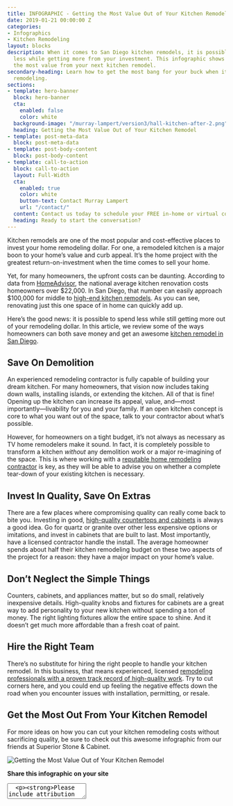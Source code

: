 ```yaml
---
title: INFOGRAPHIC - Getting the Most Value Out of Your Kitchen Remodel
date: 2019-01-21 00:00:00 Z
categories:
- Infographics
- Kitchen Remodeling
layout: blocks
description: When it comes to San Diego kitchen remodels, it is possible to spend
  less while getting more from your investment. This infographic shows how to get
  the most value from your next kitchen remodel.
secondary-heading: Learn how to get the most bang for your buck when it comes to kitchen
  remodeling.
sections:
- template: hero-banner
  block: hero-banner
  cta:
    enabled: false
    color: white
  background-image: "/murray-lampert/version3/hall-kitchen-after-2.png"
  heading: Getting the Most Value Out of Your Kitchen Remodel
- template: post-meta-data
  block: post-meta-data
- template: post-body-content
  block: post-body-content
- template: call-to-action
  block: call-to-action
  layout: Full-Width
  cta:
    enabled: true
    color: white
    button-text: Contact Murray Lampert
    url: "/contact/"
  content: Contact us today to schedule your FREE in-home or virtual consultation.
  heading: Ready to start the conversation?
---
```


Kitchen remodels are one of the most popular and cost-effective places to invest your home remodeling dollar. For one, a remodeled kitchen is a major boon to your home’s value and curb appeal. It’s the home project with the greatest return-on-investment when the time comes to sell your home.

Yet, for many homeowners, the upfront costs can be daunting. According to data from [HomeAdvisor](https://www.homeadvisor.com/r/kitchen-remodeling-costs/), the national average kitchen renovation costs homeowners over $22,000. In San Diego, that number can easily approach $100,000 for middle to [high-end kitchen remodels](/san-diego-kitchen-remodeling-services). As you can see, renovating just this one space of in home can quickly add up.

Here’s the good news: it is possible to spend less while still getting more out of your remodeling dollar. In this article, we review some of the ways homeowners can both save money and get an awesome [kitchen remodel in San Diego](/san-diego-kitchen-remodeling-services).

## Save On Demolition

An experienced remodeling contractor is fully capable of building your dream kitchen. For many homeowners, that vision now includes taking down walls, installing islands, or extending the kitchen. All of that is fine! Opening up the kitchen can increase its appeal, value, and—most importantly—livability for you and your family. If an open kitchen concept is core to what you want out of the space, talk to your contractor about what’s possible.

However, for homeowners on a tight budget, it’s not always as necessary as TV home remodelers make it sound. In fact, it is completely possible to transform a kitchen _without_ any demolition work or a major re-imagining of the space. This is where working with a [reputable home remodeling contractor](/awards-affiliations) is key, as they will be able to advise you on whether a complete tear-down of your existing kitchen is necessary.

## Invest In Quality, Save On Extras

There are a few places where compromising quality can really come back to bite you. Investing in good, [high-quality countertops and cabinets](https://www.superiorstoneandcabinet.com/) is always a good idea. Go for quartz or granite over other less expensive options or imitations, and invest in cabinets that are built to last. Most importantly, have a licensed contractor handle the install. The average homeowner spends about half their kitchen remodeling budget on these two aspects of the project for a reason: they have a major impact on your home’s value.

## Don’t Neglect the Simple Things

Counters, cabinets, and appliances matter, but so do small, relatively inexpensive details. High-quality knobs and fixtures for cabinets are a great way to add personality to your new kitchen without spending a ton of money. The right lighting fixtures allow the entire space to shine. And it doesn’t get much more affordable than a fresh coat of paint.

## Hire the Right Team

There’s no substitute for hiring the right people to handle your kitchen remodel. In this business, that means experienced, licensed [remodeling professionals with a proven track record of high-quality work](/testimonials). Try to cut corners here, and you could end up feeling the negative effects down the road when you encounter issues with installation, permitting, or resale.

## Get the Most Out From Your Kitchen Remodel

For more ideas on how you can cut your kitchen remodeling costs without sacrificing quality, be sure to check out this awesome infographic from our friends at Superior Stone & Cabinet.

![Getting the Most Value Out of Your Kitchen Remodel](https://res.cloudinary.com/zheisey/image/upload/murray-lampert/misc/kitchen-remodeling-on-a-budget.png "{{ page.title }}")

**Share this infographic on your site**
<textarea>
  <p><strong>Please include attribution to <a href="https://www.murraylampert.com/">Murray Lampert Design, Build, Remodel</a> with this infographic.</strong></p><p><a href="https://www.murraylampert.com/infographic-getting-the-most-value-out-of-your-kitchen-remodel/"><img src="https://res.cloudinary.com/zheisey/image/upload/murray-lampert/misc/kitchen-remodeling-on-a-budget.png" alt="Getting the Most Value Out of Your Kitchen Remodel" title="{{ page.title }}" width="802" height="4909" border="0" /></a></p>
</textarea>
